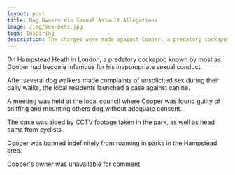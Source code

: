 ```yaml
---
layout: post
title: Dog Owners Win Sexual Assault Allegations
image: /img/sex-pets.jpg
tags: Inspiring
description: The charges were made against Cooper, a predatory cockapoo
---
```


On Hampstead Heath in London, a predatory cockapoo known by most as Cooper had become infamous for his inappropriate sexual conduct.

After several dog walkers made complaints of unsolicited sex during their daily walks, the local residents launched a case against canine.

A meeting was held at the local council where Cooper was found guilty of sniffing and mounting others dog without adequate consent.

The case was aided by CCTV footage taken in the park, as well as head cams from cyclists.

Cooper was banned indefinitely from roaming in parks in the Hampstead area.

Cooper's owner was unavailable for comment
